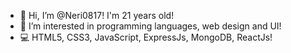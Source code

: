 - 👋 Hi, I’m @Neri0817! I'm 21 years old!
- 👀 I’m interested in programming languages, web design and UI!
- 💻 HTML5, CSS3, JavaScript, ExpressJs, MongoDB, ReactJs!




